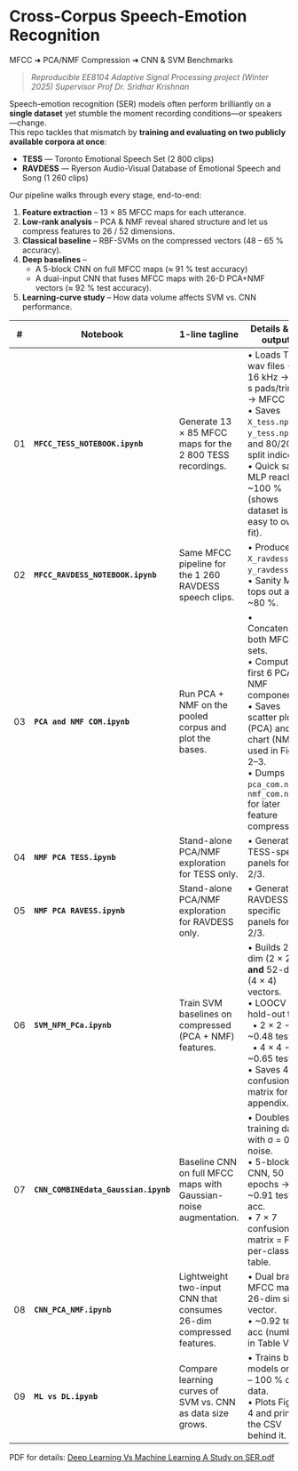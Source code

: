 # Cross-Corpus Speech-Emotion Recognition  
MFCC ➜ PCA/NMF Compression ➜ CNN & SVM Benchmarks

> *Reproducible EE8104 Adaptive Signal Processing project (Winter 2025) Supervisor Prof Dr. Sridhar Krishnan*

Speech-emotion recognition (SER) models often perform brilliantly on a **single dataset** yet stumble the moment recording conditions—or speakers—change.  
This repo tackles that mismatch by **training and evaluating on two publicly available corpora at once**:

* **TESS** — Toronto Emotional Speech Set (2 800 clips)  
* **RAVDESS** — Ryerson Audio-Visual Database of Emotional Speech and Song (1 260 clips)

Our pipeline walks through every stage, end-to-end:

1. **Feature extraction** – 13 × 85 MFCC maps for each utterance.  
2. **Low-rank analysis** – PCA & NMF reveal shared structure and let us compress features to 26 / 52 dimensions.  
3. **Classical baseline** – RBF-SVMs on the compressed vectors (48 – 65 % accuracy).  
4. **Deep baselines** –  
   * A 5-block CNN on full MFCC maps (≈ 91 % test accuracy)  
   * A dual-input CNN that fuses MFCC maps with 26-D PCA+NMF vectors (≈ 92 % test accuracy).  
5. **Learning-curve study** – How data volume affects SVM vs. CNN performance.



|  #  | Notebook                             | 1-line tagline                                                      | Details & key outputs                                                                                                                                                                                                 |
| :-: | ------------------------------------ | ------------------------------------------------------------------- | --------------------------------------------------------------------------------------------------------------------------------------------------------------------------------------------------------------------- |
|  01 | **`MFCC_TESS_NOTEBOOK.ipynb`**       | Generate 13 × 85 MFCC maps for the 2 800 TESS recordings.           | • Loads TESS wav files → 16 kHz → 0.5 s pads/trims → MFCC<br>• Saves `X_tess.npy`, `y_tess.npy`, and 80/20 split indices.<br>• Quick sanity MLP reaches \~100 % (shows dataset is easy to over-fit).                  |
|  02 | **`MFCC_RAVDESS_NOTEBOOK.ipynb`**    | Same MFCC pipeline for the 1 260 RAVDESS speech clips.              | • Produces `X_ravdess.npy`, `y_ravdess.npy`.<br>• Sanity MLP tops out at \~80 %.                                                                                                                                      |
|  03 | **`PCA and NMF COM.ipynb`**          | Run PCA + NMF on the pooled corpus and plot the bases.              | • Concatenates both MFCC sets.<br>• Computes first 6 PCA & NMF components.<br>• Saves scatter plot (PCA) and bar chart (NMF) used in Figs 2–3.<br>• Dumps `pca_com.npy`, `nmf_com.npy` for later feature compression. |
|  04 | **`NMF PCA TESS.ipynb`**             | Stand-alone PCA/NMF exploration for TESS only.                      | • Generates TESS-specific panels for Fig 2/3.                                                                                                                                                                         |
|  05 | **`NMF PCA RAVESS.ipynb`**           | Stand-alone PCA/NMF exploration for RAVDESS only.                   | • Generates RAVDESS-specific panels for Fig 2/3.                                                                                                                                                                      |
|  06 | **`SVM_NFM_PCa.ipynb`**              | Train SVM baselines on compressed (PCA + NMF) features.             | • Builds 26-dim (2 × 2) **and** 52-dim (4 × 4) vectors.<br>• LOOCV + hold-out test:<br>  • 2 × 2 → \~0.48 test acc<br>  • 4 × 4 → \~0.65 test acc<br>• Saves 4 × 4 confusion matrix for the appendix.                 |
|  07 | **`CNN_COMBINEdata_Gaussian.ipynb`** | Baseline CNN on full MFCC maps with Gaussian-noise augmentation.    | • Doubles training data with σ = 0.01 noise.<br>• 5-block CNN, 50 epochs → \~0.91 test acc.<br>• 7 × 7 confusion matrix = Fig 1; per-class PR table.                                                                  |
|  08 | **`CNN_PCA_NMF.ipynb`**              | Lightweight two-input CNN that consumes 26-dim compressed features. | • Dual branch: MFCC map & 26-dim side vector.<br>• \~0.92 test acc (numbers in Table VI).                                                                                                                             |
|  09 | **`ML vs DL.ipynb`**                 | Compare learning curves of SVM vs. CNN as data size grows.          | • Trains both models on 10 – 100 % of data.<br>• Plots Figure 4 and prints the CSV behind it.                                                                                                                         |


PDF for details: [Deep Learning Vs Machine Learning A Study on SER.pdf](https://github.com/user-attachments/files/20856341/Deep.Learning.Vs.Machine.Learning.A.Study.on.SER.pdf)
